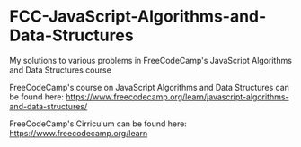 # FCC-JavaScript-Algorithms-and-Data-Structures
 My solutions to various problems in FreeCodeCamp's JavaScript Algorithms and Data Structures course 

FreeCodeCamp's course on JavaScript Algorithms and Data Structures can be found here: https://www.freecodecamp.org/learn/javascript-algorithms-and-data-structures/

FreeCodeCamp's Cirriculum can be found here: https://www.freecodecamp.org/learn